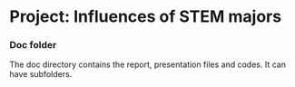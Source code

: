 # Project: Influences of STEM majors
### Doc folder

The doc directory contains the report, presentation files and codes. It can have subfolders.  
